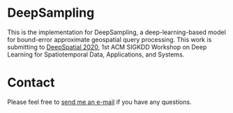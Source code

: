 # DeepSampling
This is the implementation for DeepSampling, a deep-learning-based model for bound-error approximate geospatial query processing.
This work is submitting to [DeepSpatial 2020](http://mason.gmu.edu/~lzhao9/venues/DeepSpatial2020/), 1st ACM SIGKDD Workshop on Deep Learning for Spatiotemporal Data, Applications, and Systems.  

# Contact
Please feel free to [send me an e-mail](mailto:tin.vu@email.ucr.edu) if you have any questions. 
